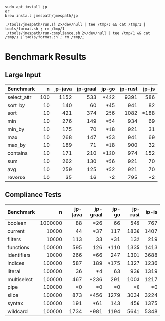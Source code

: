 

```
sudo apt install jp
or
brew install jmespath/jmespath/jp
```

```
./tools/jmespath/run.sh 2>/dev/null | tee /tmp/1 && cat /tmp/1 | tools/format.sh ; rm /tmp/1
./tools/jmespath/run-compliance.sh 2>/dev/null | tee /tmp/1 && cat /tmp/1 | tools/format.sh ; rm /tmp/1
```

# Benchmark Results

## Large Input
| Benchmark |        n |   jp-java |   jp-graal |   jp-go |   jp-rust |   jp-js |
|--------------|------:|----------:|-----------:|--------:|----------:|--------:|
| select_attr |    100 |      1152 |        533 |    *422 |      9391 |     586 |
| sort_by |         10 |       140 |         60 |     *45 |       941 |      82 |
| sort |            10 |       421 |        374 |     256 |      1082 |    *188 |
| min |             10 |       276 |        149 |     *54 |       934 |      69 |
| min_by |          10 |       175 |         70 |     *18 |       921 |      31 |
| max |             10 |       268 |        147 |     *53 |       941 |      69 |
| max_by |          10 |       189 |         71 |     *18 |       900 |      32 |
| contains |        10 |       171 |        210 |    *120 |       974 |     152 |
| sum |             10 |       262 |        130 |     *56 |       921 |      70 |
| avg |             10 |       259 |        125 |     *52 |       921 |      70 |
| reverse |         10 |        35 |         16 |      *2 |       795 |      *2 |



## Compliance Tests
| Benchmark |            n |   jp-java |   jp-graal |   jp-go |   jp-rust |   jp-js |
|--------------|----------:|----------:|-----------:|--------:|----------:|--------:|
| boolean |        1000000 |        88 |        *26 |      66 |       549 |     767 |
| current |          10000 |        44 |        *37 |     117 |      1836 |    1407 |
| filters |          10000 |       113 |         33 |     *31 |       132 |     219 |
| functions |       100000 |       595 |        126 |    *110 |      1335 |    1413 |
| identifiers |      10000 |       266 |        *66 |     247 |      1301 |    3688 |
| indices |         100000 |       587 |        189 |    *175 |      1327 |    1236 |
| literal |         100000 |        36 |         *4 |      63 |       936 |    1319 |
| multiselect |     100000 |       467 |       *236 |     291 |      1003 |    1217 |
| pipe |            100000 |        *0 |         *0 |      *0 |        *0 |      *0 |
| slice |           100000 |       873 |       *456 |    1279 |      3034 |    3224 |
| syntax |          100000 |       191 |        *61 |     143 |       456 |    1375 |
| wildcard |        100000 |      1734 |       *981 |    1194 |      5641 |    5348 |
